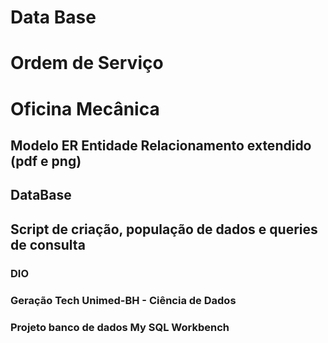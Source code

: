 # Data Base
# Ordem de Serviço
# Oficina Mecânica

## Modelo ER Entidade Relacionamento extendido (pdf e png)
## DataBase
## Script de criação, população de dados e queries de consulta

### DIO
### Geração Tech Unimed-BH - Ciência de Dados
### Projeto banco de dados My SQL Workbench
